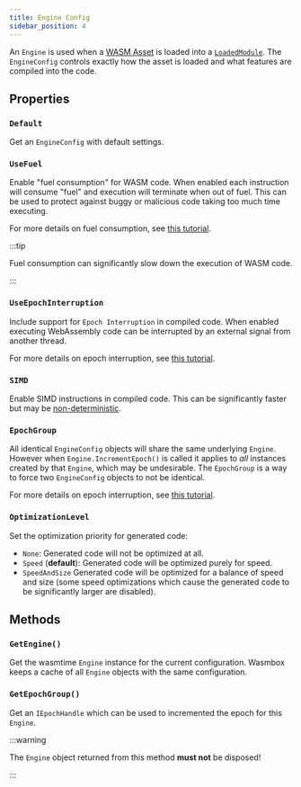 ```yaml
---
title: Engine Config
sidebar_position: 4
---
```


An `Engine` is used when a [WASM Asset](wasmasset.md) is loaded into a [`LoadedModule`](loadedmodule.md). The `EngineConfig` controls exactly how the asset is loaded and what features are compiled into the code.

## Properties

### `Default`

Get an `EngineConfig` with default settings.

### `UseFuel`

Enable "fuel consumption" for WASM code. When enabled each instruction will consume "fuel" and execution will terminate when out of fuel. This can be used to protect against buggy or malicious code taking too much time executing.

For more details on fuel consumption, see [this tutorial](/basics/fuelusage.md).

:::tip

Fuel consumption can significantly slow down the execution of WASM code.

:::

### `UseEpochInterruption`

Include support for `Epoch Interruption` in compiled code. When enabled executing WebAssembly code can be interrupted by an external signal from another thread.

For more details on epoch interruption, see [this tutorial](/basics/epochinterruption.md).

### `SIMD`

Enable SIMD instructions in compiled code. This can be significantly faster but may be [non-deterministic](./../../advanced/determinism.md).

### `EpochGroup`

All identical `EngineConfig` objects will share the same underlying `Engine`. However when `Engine.IncrementEpoch()` is called it applies to _all_ instances created by that `Engine`, which may be undesirable. The `EpochGroup` is a way to force two `EngineConfig` objects to not be identical.

For more details on epoch interruption, see [this tutorial](/basics/epochinterruption.md).

### `OptimizationLevel`

Set the optimization priority for generated code:
 - `None`: Generated code will not be optimized at all.
 - `Speed` (**default**): Generated code will be optimized purely for speed.
 - `SpeedAndSize` Generated code will be optimized for a balance of speed and size (some speed optimizations which cause the generated code to be significantly larger are disabled).

## Methods

### `GetEngine()`

Get the wasmtime `Engine` instance for the current configuration. Wasmbox keeps a cache of all `Engine` objects with the same configuration.

### `GetEpochGroup()`

Get an `IEpochHandle` which can be used to incremented the epoch for this `Engine`.

:::warning

The `Engine` object returned from this method **must not** be disposed!

:::